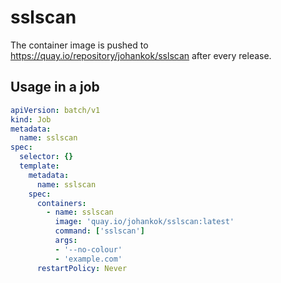 # sslscan

The container image is pushed to https://quay.io/repository/johankok/sslscan after every release.

## Usage in a job

```yaml
apiVersion: batch/v1
kind: Job
metadata:
  name: sslscan
spec:
  selector: {}
  template:
    metadata:
      name: sslscan
    spec:
      containers:
        - name: sslscan
          image: 'quay.io/johankok/sslscan:latest'
          command: ['sslscan']
          args:
          - '--no-colour'
          - 'example.com'
      restartPolicy: Never
```
